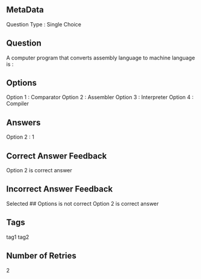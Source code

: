 ## MetaData
Question Type : Single Choice

## Question
A computer program that converts assembly language to machine language is :

## Options
Option 1 : Comparator
Option 2 : Assembler
Option 3 : Interpreter
Option 4 : Compiler

## Answers
Option 2 : 1

## Correct Answer Feedback
Option 2 is correct answer

## Incorrect Answer Feedback
Selected ## Options is not correct Option 2 is correct answer

## Tags
tag1
tag2

## Number of Retries
2

